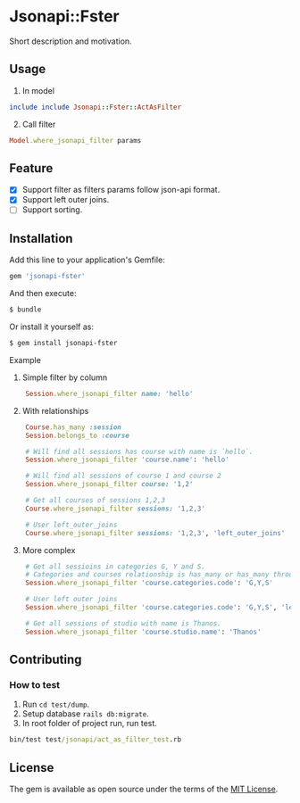 # Jsonapi::Fster
Short description and motivation.

## Usage
1. In model
```ruby
include include Jsonapi::Fster::ActAsFilter
```
2. Call filter
```ruby
Model.where_jsonapi_filter params
```

## Feature
* [x] Support filter as filters params follow json-api format.
* [x] Support left outer joins.
* [ ] Support sorting.

## Installation
Add this line to your application's Gemfile:

```ruby
gem 'jsonapi-fster'
```

And then execute:
```bash
$ bundle
```

Or install it yourself as:
```bash
$ gem install jsonapi-fster
```

Example
1. Simple filter by column
```ruby
    Session.where_jsonapi_filter name: 'hello'
```

2. With relationships
```ruby
    Course.has_many :session
    Session.belongs_to :course

    # Will find all sessions has course with name is `hello`.
    Session.where_jsonapi_filter 'course.name': 'hello'

    # Will find all sessions of course 1 and course 2
    Session.where_jsonapi_filter course: '1,2'

    # Get all courses of sessions 1,2,3
    Course.where_jsonapi_filter sessions: '1,2,3'

    # User left_outer_joins
    Course.where_jsonapi_filter sessions: '1,2,3', 'left_outer_joins'
```

3. More complex
```ruby
    # Get all sessioins in categories G, Y and S.
    # Categories and courses relationship is has_many or has_many through one.
    Session.where_jsonapi_filter 'course.categories.code': 'G,Y,S'

    # User left outer joins
    Session.where_jsonapi_filter 'course.categories.code': 'G,Y,S', 'left_outer_joins'

    # Get all sessions of studio with name is Thanos.
    Session.where_jsonapi_filter 'course.studio.name': 'Thanos'
```

## Contributing
### How to test
1. Run `cd test/dump`.
2. Setup database `rails db:migrate`.
3. In root folder of project run, run test.
```cmd
bin/test test/jsonapi/act_as_filter_test.rb
```

## License
The gem is available as open source under the terms of the [MIT License](https://opensource.org/licenses/MIT).
